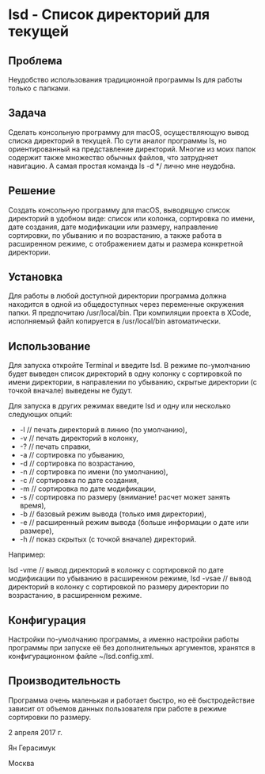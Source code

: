 # lsd - Список директорий для текущей

## Проблема
Неудобство использования традиционной программы ls для работы только с папками.

## Задача
Сделать консольную программу для macOS, осуществляющую вывод списка директорий в текущей. По сути аналог программы ls, но ориентированный на представление директорий.
Многие из моих папок содержит также множество обычных файлов, что затрудняет навигацию. А самая простая команда ls -d */ лично мне неудобна.

## Решение
Создать консольную программу для macOS, выводящую список директорий в удобном виде: список или колонка, сортировка по имени, дате создания, дате модификации или размеру, направление сортировки, по убыванию и по возрастанию, а также работа в расширенном режиме, с отображением даты и размера конкретной директории.

## Установка
Для работы в любой доступной директории программа должна находится в одной из общедоступных через переменные окружения папки. Я предпочитаю /usr/local/bin. При компиляции проекта в XCode, исполняемый файл копируется в /usr/local/bin автоматически.

## Использование
Для запуска откройте Terminal и введите lsd. В режиме по-умолчанию будет выведен список директорий в одну колонку с сортировкой по имени директории, в направлении по убыванию, скрытые директории (с точкой вначале) выведены не будут.

Для запуска в других режимах введите lsd и одну или несколько следующих опций:
* -l  // печать директорий в линию (по умолчанию),
* -v  // печать директорий в колонку,
* -?  // печать справки,
* -a  // сортировка по убыванию,
* -d  // сортировка по возрастанию,
* -n  // сортировка по имени (по умолчанию),
* -c  // сортировка по дате создания,
* -m  // сортировка по дате модификации,
* -s  // сортировка по размеру (внимание! расчет может занять время),
* -b  // базовый режим вывода (только имя директории),
* -e  // расширенный режим вывода (больше информации о дате или размере),
* -h  // показ скрытых (с точкой вначале) директорий.

Например:

lsd -vme // вывод директорий в колонку с сортировкой по дате модификации по убыванию в расширенном режиме,
lsd -vsae // вывод директорий в колонку с сортировкой по размеру директории по возрастанию, в расширенном режиме.

## Конфигурация
Настройки по-умолчанию программы, а именно настройки работы программы при запуске её без дополнительных аргументов, хранятся в конфигурационном файле ~/lsd.config.xml.

## Производительность
Программа очень маленькая и работает быстро, но её быстродействие зависит от объемов данных пользователя при работе в режиме сортировки по размеру.

2 апреля 2017 г.

Ян Герасимук

Москва

